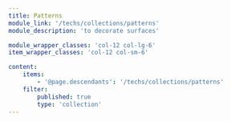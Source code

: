 ```yaml
---
title: Patterns
module_link: '/techs/collections/patterns'
module_description: 'to decorate surfaces'

module_wrapper_classes: 'col-12 col-lg-6'
item_wrapper_classes: 'col-12 col-sm-6'

content:
    items: 
        - '@page.descendants': '/techs/collections/patterns'
    filter:
        published: true
        type: 'collection'
---
```

